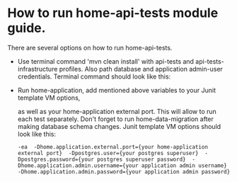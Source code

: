 # How to run home-api-tests module guide.

There are several options on how to run home-api-tests.

- Use terminal command 'mvn clean install' with api-tests and api-tests-infrastructure profiles. 
  Also path database and application admin-user credentials.
Terminal command should look like this:

  
- Run home-application, add mentioned above variables to your Junit template VM options,
  
  as well as your home-application external port.
  This will allow to run each test separately.
  Don't forget to run home-data-migration after making database schema changes.
  Junit template VM options should look like this:
  
  `-ea 
  -Dhome.application.external.port={your home-application external port} 
  -Dpostgres.user={your postgres superuser} 
  -Dpostgres.password={your postgres superuser password} 
  -Dhome.application.admin.username={your application admin username}
  -Dhome.application.admin.password={your application admin password}`
